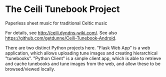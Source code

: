 # The Ceili Tunebook Project
Paperless sheet music for traditional Celtic music

For details, see http://ceili.dyndns-wiki.com/. See also https://github.com/getdunne/Ceili-Tunebook-Android.

There are two distinct Python projects here. "Flask Web App" is a web application, which allows uploading tune images and creating hierarchical "tunebooks". "Python Client" is a simple client app, which is able to retrieve and cache tunebooks and tune images from the web, and allow these to be browsed/viewed locally.

